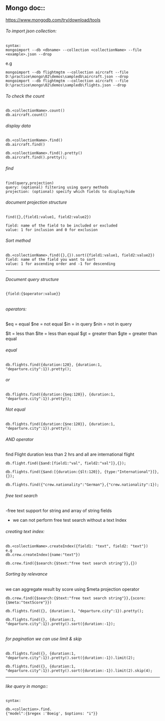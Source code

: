 ## Mongo doc::
https://www.mongodb.com/try/download/tools

###### To import json collection:

```
syntax:
mongoimport --db <dbname> --collection <collectionName> --file <example>.json --drop
```

e.g

```
mongoimport --db flightmgtm --collection aircraft --file D:\practice\mongo\02\demos\sampledb\aircraft.json --drop
mongoimport --db flightmgtm --collection aircraft --file D:\practice\mongo\02\demos\sampledb\flights.json --drop
```



###### To check the count

```
db.<collectionName>.count()
db.aircraft.count()
```



###### display data

```
db.<collectionName>.find()
db.aircraft.find()

db.<collectionName>.find().pretty()
db.aircraft.find().pretty();
```



###### find

```
find(query,projection)
query: (optional) filtering using query methods
projection: (optional) specify which fields to display/hide
```



###### document projection structure

```
find({},{field1:value1, field2:value2})

field: name of the field to be included or excluded
value: 1 for inclusion and 0 for exclusion
```



###### Sort method

```
db.<collectionName>.find({},{}).sort({field1:value1, field2:value2})
field: name of the field you want to sort
value: 1 for ascending order and -1 for descending
```



---------------------------------
###### Document query structure

```
{field:{$operator:value}}
 
```

###### operators:

$eq = equal
$ne = not equal
$in = in query
$nin = not in query

$lt = less than
$lte = less than equal
$gt = greater than
$gte = greater than equal

###### equal 

```
db.flights.find({duration:120}, {duration:1, "departure.city":1}).pretty();
```



###### or

```
db.flights.find({duration:{$eq:120}}, {duration:1, "departure.city":1}).pretty();
```



###### Not equal

```
db.flights.find({duration:{$ne:120}}, {duration:1, "departure.city":1}).pretty();
```



###### AND operator

find Flight duration less than 2 hrs and all are international flight

```
db.flight.find({$and:[field1:"val", field2:"val"]},{});

db.flights.find({$and:[{duration:{$lt:120}}, {type:"International"}]},{});

db.flights.find({"crew.nationality":"German"},{"crew.nationality":1});
```



###### free text search

-free text support for string and array of string fields

- we can not perform free test search without a text Index

###### creating text index:

```
db.<collectionName>.createIndex({field1: "text", field2: "text"})
e.g
db.crew.createIndex({name:"text"})

db.crew.find({$search:{$text:"free text search string"}},{})
```



###### Sorting by relevance

we can aggregate result by score using $meta projection operator

```
db.crew.find({$search:{$text:"free text search string"}},{score: {$meta:"textScore"}})

db.flights.find({}, {duration:1, "departure.city":1}).pretty();

db.flights.find({}, {duration:1, "departure.city":1}).pretty().sort({duration:-1});


```

###### for pagination we can use limit & skip

```
db.flights.find({}, {duration:1, "departure.city":1}).pretty().sort({duration:-1}).limit(2);

db.flights.find({}, {duration:1, "departure.city":1}).pretty().sort({duration:-1}).limit(2).skip(4);
```




--------------------------------
###### like query in mongo::

```
syntax:

db.<collection>.find.
{"model":{$regex :'Boeig', $options: "i"}}
```

